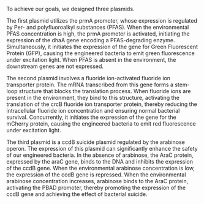 To achieve our goals, we designed three plasmids.

The first plasmid utilizes the prmA promoter, whose expression is regulated by Per- and polyfluoroalkyl substances (PFAS). When the environmental PFAS concentration is high, the prmA promoter is activated, initiating the expression of the dhaA gene encoding a PFAS-degrading enzyme. Simultaneously, it initiates the expression of the gene for Green Fluorescent Protein (GFP), causing the engineered bacteria to emit green fluorescence under excitation light. When PFAS is absent in the environment, the downstream genes are not expressed.

The second plasmid involves a fluoride ion-activated fluoride ion transporter protein. The mRNA transcribed from this gene forms a stem-loop structure that blocks the translation process. When fluoride ions are present in the environment, they bind to this structure, activating the translation of the crcB fluoride ion transporter protein, thereby reducing the intracellular fluoride ion concentration and ensuring normal bacterial survival. Concurrently, it initiates the expression of the gene for the mCherry protein, causing the engineered bacteria to emit red fluorescence under excitation light.

The third plasmid is a ccdB suicide plasmid regulated by the arabinose operon. The expression of this plasmid can significantly enhance the safety of our engineered bacteria. In the absence of arabinose, the AraC protein, expressed by the araC gene, binds to the DNA and inhibits the expression of the ccdB gene. When the environmental arabinose concentration is low, the expression of the ccdB gene is repressed. When the environmental arabinose concentration increases, arabinose binds to the AraC protein, activating the PBAD promoter, thereby promoting the expression of the ccdB gene and achieving the effect of bacterial suicide.